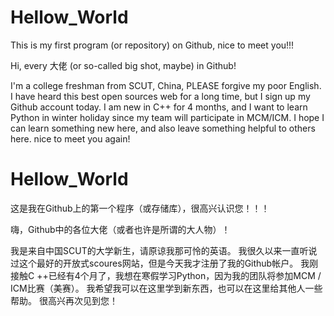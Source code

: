 # Hellow_World
This is my first program (or repository) on Github, nice to meet you!!! 

Hi, every 大佬 (or so-called big shot, maybe) in Github!

I'm a college freshman from SCUT, China, PLEASE forgive my poor English.
I have heard this best open sources web for a long time, but I sign up my Github account today.
I am new in C++ for 4 months, and I want to learn Python in winter holiday since my team will participate in MCM/ICM.
I hope I can learn something new here, and also leave something helpful to others here.
nice to meet you again!

# Hellow_World
这是我在Github上的第一个程序（或存储库），很高兴认识您！！！

嗨，Github中的各位大佬（或者也许是所谓的大人物）！

我是来自中国SCUT的大学新生，请原谅我那可怜的英语。
我很久以来一直听说过这个最好的开放式scoures网站，但是今天我才注册了我的Github帐户。
我刚接触C ++已经有4个月了，我想在寒假学习Python，因为我的团队将参加MCM / ICM比赛（美赛）。
我希望我可以在这里学到新东西，也可以在这里给其他人一些帮助。
很高兴再次见到您！
